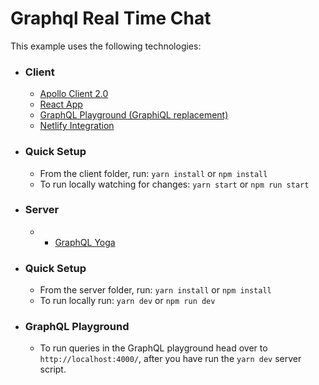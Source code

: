 # Graphql Real Time Chat

This example uses the following technologies:

- ### Client
  - [Apollo Client 2.0](https://github.com/apollographql/apollo-client)
  - [React App](https://github.com/facebookincubator/create-react-app)
  - [GraphQL Playground (GraphiQL replacement)](https://github.com/graphcool/graphql-playground)
  - [Netlify Integration](https://www.netlify.com/)
  
- ### Quick Setup  
  - From the client folder, run:
  `yarn install` or `npm install`
  - To run locally watching for changes:
  `yarn start` or `npm run start`

- ### Server
  -   - [GraphQL Yoga](https://github.com/prisma/graphql-yoga)

- ### Quick Setup 
  - From the server folder, run:
  `yarn install` or `npm install`
  - To run locally run:
  `yarn dev` or `npm run dev`


- ### GraphQL Playground

  - To run queries in the GraphQL playground head over to
`http://localhost:4000/`, after you have run the `yarn dev` server script.
